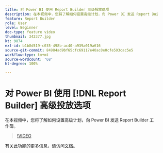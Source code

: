 ```yaml
---
title: 对 Power BI 使用 Report Builder 高级投放选项
description: 在本视频中，您将了解如何设置高级计划，向 Power BI 发送 Report Builder 工作簿。
feature: Report Builder
role: User
level: Beginner
doc-type: feature video
thumbnail: 342377.jpg
kt: 9874
exl-id: b1b8d519-c035-498b-ac40-a939a019a616
source-git-commit: 84984ad9bf65cfc69117e40ac0e0cfe503cac5e5
workflow-type: tm+mt
source-wordcount: '68'
ht-degree: 100%

---
```


# 对 Power BI 使用 [!DNL Report Builder] 高级投放选项

在本视频中，您将了解如何设置高级计划，向 Power BI 发送 Report Builder 工作簿。

>[!VIDEO](https://video.tv.adobe.com/v/342377/?quality=12&learn=on)

有关此功能的更多信息，请访问[文档](https://experienceleague.adobe.com/docs/analytics/analyze/report-builder/publish-powerbi/power-bi.html?lang=zh-Hans)。

